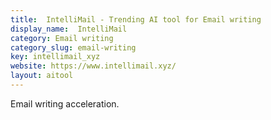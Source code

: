 ```yaml
---
title:  IntelliMail - Trending AI tool for Email writing
display_name:  IntelliMail
category: Email writing
category_slug: email-writing
key: intellimail_xyz
website: https://www.intellimail.xyz/
layout: aitool
---
```


Email writing acceleration.
